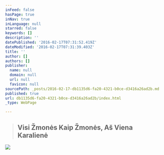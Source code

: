 ```yaml
---
inFeed: false
hasPage: true
inNav: true
inLanguage: null
starred: false
keywords: []
description: ''
datePublished: '2016-02-17T07:31:52.419Z'
dateModified: '2016-02-17T07:31:39.403Z'
title: ''
author: []
authors: []
publisher:
  name: null
  domain: null
  url: null
  favicon: null
sourcePath: _posts/2016-02-17-db1135d6-fa20-4321-b0ce-d3416a26ad2b.md
published: true
url: db1135d6-fa20-4321-b0ce-d3416a26ad2b/index.html
_type: WebPage

---
```

> ## Visi Žmonės Kaip Žmonės, Aš Viena Karalienė

![](https://the-grid-user-content.s3-us-west-2.amazonaws.com/7cc26bbe-736e-44aa-880d-222c0154f0b0.jpg)